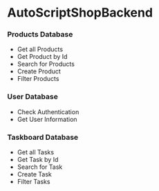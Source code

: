 # AutoScriptShopBackend

### Products Database
* Get all Products
* Get Product by Id
* Search for Products
* Create Product
* Filter Products

### User Database
* Check Authentication
* Get User Information

### Taskboard Database
* Get all Tasks
* Get Task by Id
* Search for Task
* Create Task
* Filter Tasks
